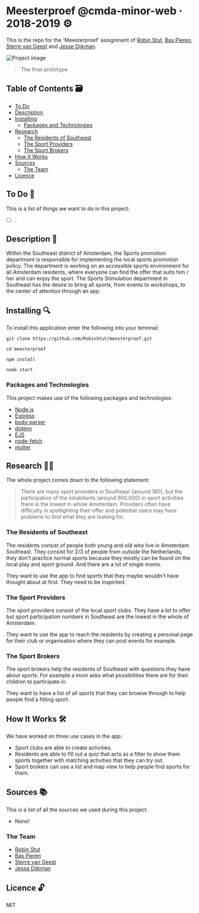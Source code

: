 # Meesterproef @cmda-minor-web · 2018-2019 ⚙️

This is the repo for the 'Meesterproef' assignment of [Robin Stut](https://github.com/RobinStut), [Bas Pieren](https://github.com/BasPieren), [Sterre van Geest](https://github.com/sterrevangeest) and [Jesse Dijkman](https://github.com/jesseDijkman1).

![Project image](https://i.imgur.com/ETWYR4w.png)

> The final prototype

## Table of Contents 🗃

- [To Do](#to-do-)
- [Description](#description-)
- [Installing](#installing-)
  - [Packages and Technologies](#packages-and-technologies)
- [Research](#research-)
  - [The Residents of Southeast](#the-residents-of-southeast)
  - [The Sport Providers](#the-sport-providers)
  - [The Sport Brokers](#the-sport-brokers)
- [How It Works](#how-it-works-️)
- [Sources](#sources-)
  - [The Team](#the-team)
- [Licence](#licence-)

## To Do 📌

This is a list of things we want to do in this project:

- [ ] .

## Description 📝

Within the Southeast district of Amsterdam, the Sports promotion department is responsible for implementing the local sports promotion policy. The department is working on an accessible sports environment for all Amsterdam residents, where everyone can find the offer that suits him / her and can enjoy the sport. The Sports Stimulation department in Southeast has the desire to bring all sports, from events to workshops, to the center of attention through an app.

## Installing 🔍

To install this application enter the following into your terminal:

```
git clone https://github.com/RobinStut/meesterproef.git

cd meesterproef

npm install

node start
```

### Packages and Technologies

This project makes use of the following packages and technologies:

- [Node.js](https://nodejs.org/en/)
- [Express](https://expressjs.com/)
- [body-parser](https://www.npmjs.com/package/body-parser)
- [dotenv](https://www.npmjs.com/package/dotenv)
- [EJS](https://ejs.co/)
- [node-fetch](https://www.npmjs.com/package/node-fetch)
- [multer](https://www.npmjs.com/package/multer)

## Research 🕵🏻

The whole project comes down to the following statement:

> There are many sport providers in Southeast (around 180), but the participation of the inhabitants (around 900.000) in sport activities there is the lowest in whole Amsterdam. Providers often have difficulty in spotlighting their offer and potential users may have problems to find what they are looking for.

### The Residents of Southeast

The residents consist of people both young and old who live in Amsterdam Southeast. They consist for 2/3 of people from outside the Netherlands, they don't practice normal sports because they mostly can be found on the local play and sport ground. And there are a lot of single moms.

They want to use the app to find sports that they maybe wouldn't have thought about at first. They need to be inspirited.

### The Sport Providers

The sport providers consist of the local sport clubs. They have a lot to offer but sport participation numbers in Southeast are the lowest in the whole of Amsterdam.

They want to use the app to reach the residents by creating a personal page for their club or organisation where they can post events for example.

### The Sport Brokers

The sport brokers help the residents of Southeast with questions they have about sports. For example a mom asks what possibilities there are for their children to participate in.

They want to have a list of all sports that they can browse through to help people find a fitting sport.

## How It Works 🛠️

We have worked on three use cases in the app:

- Sport clubs are able to create activities.
- Residents are able to fill out a quiz that acts as a filter to show them sports together with matching activities that they can try out.
- Sport brokers can use a list and map view to help people find sports for them.

## Sources 📚

This is a list of all the sources we used during this project:

- None!

### The Team

- [Robin Stut](https://github.com/RobinStut)
- [Bas Pieren](https://github.com/BasPieren)
- [Sterre van Geest](https://github.com/sterrevangeest)
- [Jesse Dijkman](https://github.com/jesseDijkman1)

## Licence 🔓

MIT
